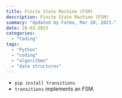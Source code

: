 ```yaml
---
title: Finite State Machine (FSM)
description: Finite State Machine (FSM)
summary: "Updated by Fatma, Mar 28, 2023."
date: 28-03-2023
categories:
  - "Coding"
tags:
  - "Python"
  - "coding"
  - "algorithms"
  - "data structures"
---
```


- `pip install transitions`
- `transitions` implements an FSM.
